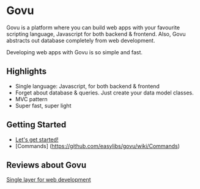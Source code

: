 Govu
========================
Govu is a platform where you can build web apps with your favourite scripting language, Javascript for both backend & frontend. Also, Govu abstracts out database completely from web development.

Developing web apps with Govu is so simple and fast.

## Highlights ##

- Single language: Javascript, for both backend & frontend
- Forget about database & queries. Just create your data model classes.
- MVC pattern
- Super fast, super light

## Getting Started ##

* [Let's get started!](https://github.com/easylibs/govu/wiki/Getting-Started)
* [Commands] (https://github.com/easylibs/govu/wiki/Commands)

## Reviews about Govu ##

[Single layer for web development](https://medium.com/p/8e52071ff1bb)
